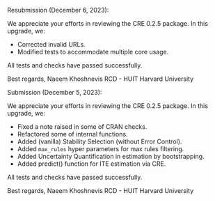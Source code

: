 Resubmission (December 6, 2023):

We appreciate your efforts in reviewing the CRE 0.2.5 package. In this upgrade, we:

- Corrected invalid URLs.
- Modified tests to accommodate multiple core usage.

All tests and checks have passed successfully.

Best regards, 
Naeem Khoshnevis 
RCD - HUIT 
Harvard University


Submission (December 5, 2023):

We appreciate your efforts in reviewing the CRE 0.2.5 package. In this upgrade, we:

- Fixed a note raised in some of CRAN checks. 
- Refactored some of internal functions. 
- Added (vanilla) Stability Selection (without Error Control).
- Added `max_rules` hyper parameters for max rules filtering.
- Added Uncertainty Quantification in estimation by bootstrapping.
- Added predict() function for ITE estimation via CRE.

All tests and checks have passed successfully.

Best regards, 
Naeem Khoshnevis 
RCD - HUIT 
Harvard University
